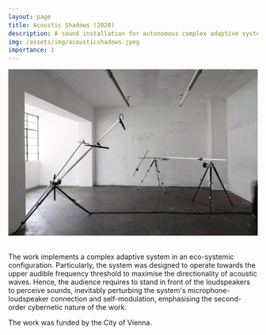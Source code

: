 ```yaml
---
layout: page
title: Acoustic Shadows (2020)
description: A sound installation for autonomous complex adaptive system in collaboration with Paul Gruendorfer
img: /assets/img/acousticshadows.jpeg
importance: 1
---
```


<div class="row justify-content-sm-center">
    <div class="col-sm-24 mt-3 mt-md-0">
        <img class="img-fluid rounded z-depth-1" src="/assets/img/acousticshadows.jpeg" alt="" title="Acoustic Shadows"/>
    </div>
</div>

<br>

The work implements a complex adaptive system in an eco-systemic configuration. Particularly, the system was designed to operate towards the upper audible frequency threshold to maximise the directionality of acoustic waves. Hence, the audience requires to stand in front of the loudspeakers to perceive sounds, inevitably perturbing the system's microphone-loudspeaker connection and self-modulation, emphasising the second-order cybernetic nature of the work.

The work was funded by the City of Vienna.
